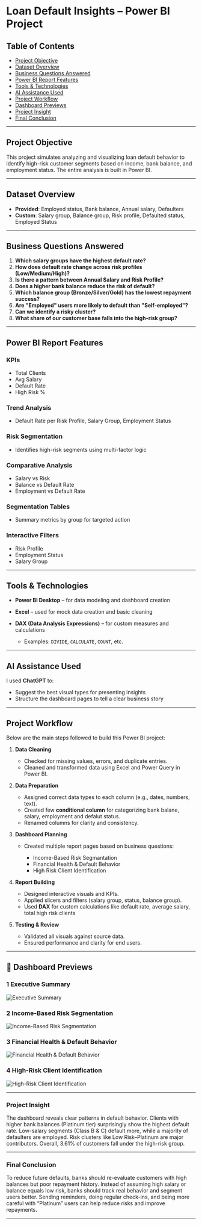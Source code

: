 #  Loan Default Insights – Power BI Project

## Table of Contents
- [Project Objective](#project-objective)
- [Dataset Overview](#dataset-overview)
- [Business Questions Answered](#business-questions-answered)
- [Power BI Report Features](#power-bi-report-features)
- [Tools & Technologies](#tools--technologies)
- [AI Assistance Used](#ai-assistance-used)
- [Project Workflow](#project-workflow)
- [Dashboard Previews](#-dashboard-previews)
- [Project Insight](#project-insight)
- [Final Conclusion](#final-conclusion)

---

##  Project Objective

This project simulates analyzing and visualizing loan default behavior to identify high-risk customer segments based on income, bank balance, and employment status. The entire analysis is built in Power BI.

---

##  Dataset Overview

* **Provided**: Employed status, Bank balance, Annual salary, Defaulters
* **Custom**: Salary group, Balance group, Risk profile, Defaulted status, Employed Status

---

##  Business Questions Answered

1. **Which salary groups have the highest default rate?**
2. **How does default rate change across risk profiles (Low/Medium/High)?**
3. **Is there a pattern between Annual Salary and Risk Profile?**
4. **Does a higher bank balance reduce the risk of default?**
5. **Which balance group (Bronze/Silver/Gold) has the lowest repayment success?**
6. **Are "Employed" users more likely to default than "Self-employed"?**
7. **Can we identify a risky cluster?**
8. **What share of our customer base falls into the high-risk group?**

---

##  Power BI Report Features

###  KPIs

* Total Clients
* Avg Salary
* Default Rate
* High Risk %

###  Trend Analysis

* Default Rate per Risk Profile, Salary Group, Employment Status

###  Risk Segmentation

* Identifies high-risk segments using multi-factor logic

###  Comparative Analysis

* Salary vs Risk
* Balance vs Default Rate
* Employment vs Default Rate

###  Segmentation Tables

* Summary metrics by group for targeted action

###  Interactive Filters

* Risk Profile
* Employment Status
* Salary Group

---

##  Tools & Technologies

* **Power BI Desktop** – for data modeling and dashboard creation
* **Excel** – used for mock data creation and basic cleaning
* **DAX (Data Analysis Expressions)** – for custom measures and calculations

  * Examples: `DIVIDE`, `CALCULATE`, `COUNT`, etc.

---

##  AI Assistance Used

I used **ChatGPT** to:

* Suggest the best visual types for presenting insights
* Structure the dashboard pages to tell a clear business story

---


##  Project Workflow

Below are the main steps followed to build this Power BI project:

1. **Data Cleaning**

   * Checked for missing values, errors, and duplicate entries.
   * Cleaned and transformed data using Excel and Power Query in Power BI.

2. **Data Preparation**

   * Assigned correct data types to each column (e.g., dates, numbers, text).
   * Created few **conditional column** for categorizing bank balane, salary, employment and defalut status.
   * Renamed columns for clarity and consistency.

3. **Dashboard Planning**

   * Created multiple report pages based on business questions:

     * Income-Based Risk Segmantation
     * Financial Health & Default Behavior
     * High Risk Client Identification

4. **Report Building**

   * Designed interactive visuals and KPIs.
   * Applied slicers and filters (salary group, status, balance group).
   * Used **DAX** for custom calculations like default rate, average salary, total high risk clients

5. **Testing & Review**

   * Validated all visuals against source data.
   * Ensured performance and clarity for end users.

---

## 📸 Dashboard Previews

### 1️ Executive Summary
![Executive Summary](https://github.com/NinadShenoy/Loan_Default_Insights-Data_Visualization/raw/main/Screenshot-Executive%20Summary.png)

### 2️ Income-Based Risk Segmentation
![Income-Based Risk Segmentation](https://raw.githubusercontent.com/NinadShenoy/Loan_Default_Insights-Data_Visualization/main/Screenshot-Income-Based%20Risk%20Segmentation.png)

### 3️ Financial Health & Default Behavior
![Financial Health & Default Behavior](https://github.com/NinadShenoy/Loan_Default_Insights-Data_Visualization/raw/main/Screenshot-Financial%20Health%20%26%20Default%20Behavior.png)

### 4️ High-Risk Client Identification
![High-Risk Client Identification](https://github.com/NinadShenoy/Loan_Default_Insights-Data_Visualization/raw/main/Screenshot-High-Risk%20Client%20Identification.png)

---

### **Project Insight**

The dashboard reveals clear patterns in default behavior. Clients with higher bank balances (Platinum tier) surprisingly show the highest default rate. Low-salary segments (Class B & C) default more, while a majority of defaulters are employed. Risk clusters like Low Risk–Platinum are major contributors. Overall, 3.61% of customers fall under the high-risk group.

---

###  **Final Conclusion**

To reduce future defaults, banks should re-evaluate customers with high balances but poor repayment history. Instead of assuming high salary or balance equals low risk, banks should track real behavior and segment users better. Sending reminders, doing regular check-ins, and being more careful with “Platinum” users can help reduce risks and improve repayments.


---
